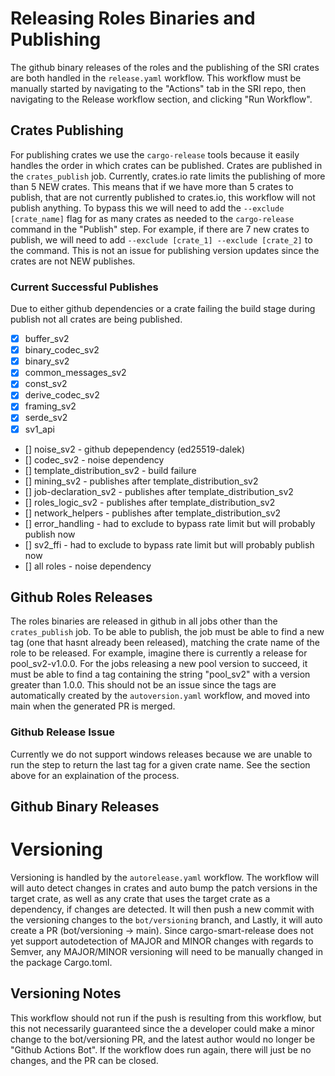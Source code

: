 # Releasing Roles Binaries and Publishing

The github binary releases of the roles and the publishing of the SRI crates are both handled in the `release.yaml` workflow. This workflow must be manually
started by navigating to the "Actions" tab in the SRI repo, then navigating to the Release workflow section, and clicking "Run Workflow".

## Crates Publishing

For publishing crates we use the `cargo-release` tools because it easily handles the order in which crates can be published. Crates are published 
in the `crates_publish` job. Currently, crates.io rate limits the publishing of more than 5 NEW crates. This means that if we have more than 5 crates
to publish, that are not currently published to crates.io, this workflow will not publish anything. To bypass this we will need to add the `--exclude [crate_name]`
flag for as many crates as needed to the `cargo-release` command in the "Publish" step. For example, if there are 7 new crates to publish, we will need to add 
`--exclude [crate_1] --exclude [crate_2]` to the command. This is not an issue for publishing version updates since the crates are not NEW publishes.

### Current Successful Publishes

Due to either github dependencies or a crate failing the build stage during publish not all crates are being published.

- [x] buffer_sv2
- [x] binary_codec_sv2
- [x] binary_sv2
- [x] common_messages_sv2
- [x] const_sv2
- [x] derive_codec_sv2
- [x] framing_sv2
- [x] serde_sv2
- [x] sv1_api
- [] noise_sv2 - github depependency (ed25519-dalek)
- [] codec_sv2 - noise dependency
- [] template_distribution_sv2 - build failure
- [] mining_sv2 - publishes after template_distribution_sv2
- [] job-declaration_sv2 - publishes after template_distribution_sv2
- [] roles_logic_sv2 - publishes after template_distribution_sv2
- [] network_helpers - publishes after template_distribution_sv2
- [] error_handling - had to exclude to bypass rate limit but will probably publish now
- [] sv2_ffi - had to exclude to bypass rate limit but will probably publish now
- [] all roles - noise dependency

## Github Roles Releases

The roles binaries are released in github in all jobs other than the `crates_publish` job. To be able to publish,
the job must be able to find a new tag (one that hasnt already been released), matching the crate name of the role to be
released. For example, imagine there is currently a release for pool_sv2-v1.0.0. For the jobs releasing a new pool version to succeed,
it must be able to find a tag containing the string "pool_sv2" with a version greater than 1.0.0. This should not be an issue since the tags
are automatically created by the `autoversion.yaml` workflow, and moved into main when the generated PR is merged.

### Github Release Issue

Currently we do not support windows releases because we are unable to run the step to return the last tag for a given crate name. See the section above
for an explaination of the process.



## Github Binary Releases

# Versioning

Versioning is handled by the `autorelease.yaml` workflow. The workflow will  will auto detect changes in crates and auto bump the patch versions 
in the target crate, as well as any crate that uses the target crate as a dependency, if changes are detected. It will then push a new commit with the 
versioning changes to the `bot/versioning` branch, and Lastly, it will auto create a PR (bot/versioning -> main). Since cargo-smart-release does not yet 
support autodetection of MAJOR and MINOR changes with regards to Semver, any MAJOR/MINOR versioning will need to be manually changed in the package Cargo.toml.

## Versioning Notes

This workflow should not run if the push is resulting from this workflow, but this not necessarily guaranteed since the 
a developer could make a minor change to the bot/versioning PR, and the latest author would no longer be "Github Actions Bot".
If the workflow does run again, there will just be no changes, and the PR can be closed.